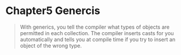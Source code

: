 # Chapter5 Genercis

>With generics, you tell the compiler what types of objects are permitted in each collection. 
The compiler inserts casts for you automatically and tells you at compile time if you try to
insert an object of the wrong type.